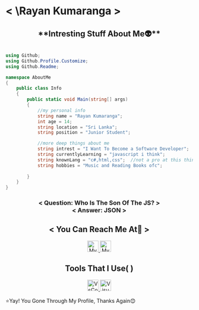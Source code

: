 # < \Rayan Kumaranga >

<h2 align="center">**Intresting Stuff About Me👽**</h2>

```csharp

using Github;
using Github.Profile.Customize;
using Github.Readme;

namespace AboutMe
{
    public class Info
    {
        public static void Main(string[] args)
        {
            //my personal info
            string name = "Rayan Kumaranga";
            int age = 14;
            string location = "Sri Lanka";
            string position = "Junior Student";

            //more deep things about me
            string intrest = "I Want To Become a Software Developer";
            string currentlyLearning = "javascript i think";
            string knownLang = "c#,html,css";  //not a pro at this things :-}
            string hobbies = "Music and Reading Books ofc";
            
        }
    }
}

```

<h3 align="center">< Question: Who Is The Son Of The JS? ></br> < Answer: JSON ></h3>

<h2 align="center">< You Can Reach Me At👋 ></h2>

<p align="center">

  <a href="mailto:rayankumaranga03@gmail.com">
    <img src="https://www.vectorlogo.zone/logos/gmail/gmail-icon.svg" alt="My Gmail Address" height="30" width="30">
  </a>
  
  <a href="https://discordapp.com/users/891356965064806411/">
    <img src="https://www.vectorlogo.zone/logos/discordapp/discordapp-icon.svg"
     alt="My Discord Profile" height="30" width="30">
  </a>

</p>

<h2 align="center">Tools That I Use( )</h2>

<p align="center">
  <a href="https://code.visualstudio.com">
    <img src="https://www.vectorlogo.zone/logos/visualstudio_code/visualstudio_code-icon.svg"
     alt="VsCode" height="30" width="30">
  </a>

<a href="https://visualstudio.microsoft.com/">
    <img src="https://img.icons8.com/color/48/000000/visual-studio-2019.png"
     alt="VisualStudio" height="30" width="30">
  </a>

</p>

⭐️Yay! You Gone Through My Profile, Thanks Again😊
